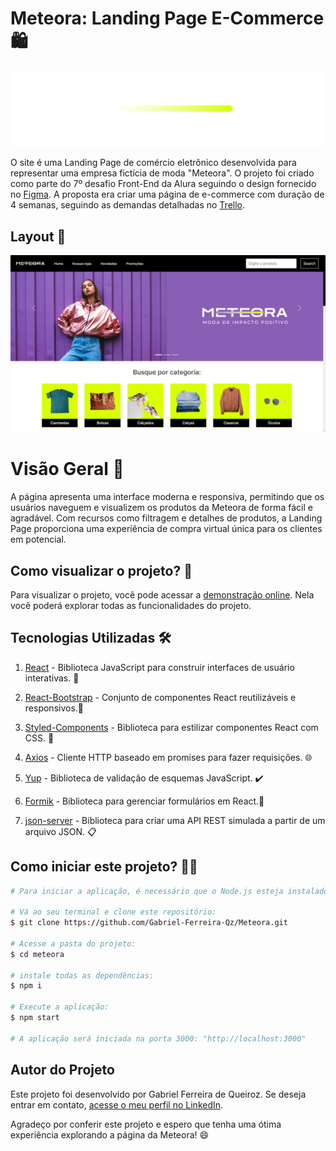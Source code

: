 # Meteora: Landing Page E-Commerce 🛍️

<div align="center">
  <img src="./src/Assets/Meteora-slogan.svg" alt="Meteora: Landing Page E-Commerce">
</div>


O site é uma Landing Page de comércio eletrônico desenvolvida para representar uma empresa fictícia de moda "Meteora". O projeto foi criado como parte do 7º desafio Front-End da Alura seguindo o design fornecido no [Figma](https://www.figma.com). A proposta era criar uma página de e-commerce com duração de 4 semanas, seguindo as demandas detalhadas no [Trello](https://trello.com/pt-BR?&aceid=&adposition=&adgroup=148159506607&campaign=19269516466&creative=641463051732&device=c&keyword=trello&matchtype=e&network=g&placement=&ds_kids=p74543507295&ds_e=GOOGLE&ds_eid=700000001557344&ds_e1=GOOGLE&gad=1&gclid=CjwKCAjwzo2mBhAUEiwAf7wjksrPgC2nQlMN04GbQw7YH1IJV0AN-7F3fqHjYUy35ouy2vv3QZ7HCRoCkgUQAvD_BwE&gclsrc=aw.ds).


## Layout 🎨
![Tela Desktop](./public/demonstrativo.png)

# Visão Geral 🌟

A página apresenta uma interface moderna e responsiva, permitindo que os usuários naveguem e visualizem os produtos da Meteora de forma fácil e agradável. Com recursos como filtragem e detalhes de produtos, a Landing Page proporciona uma experiência de compra virtual única para os clientes em potencial.


## Como visualizar o projeto? 👀

Para visualizar o projeto, você pode acessar a [demonstração online](https://meteora-wkx9.vercel.app/). Nela você poderá explorar todas as funcionalidades do projeto.

## Tecnologias Utilizadas 🛠️
1. [React](https://pt-br.react.dev) - Biblioteca JavaScript para construir interfaces de usuário interativas. 🚀

2. [React-Bootstrap](https://react-bootstrap.netlify.app/)  - Conjunto de componentes React reutilizáveis e responsivos.🎁

3. [Styled-Components](https://styled-components.com/) - Biblioteca para estilizar componentes React com CSS. 💅

4. [Axios](https://axios-http.com/ptbr/) - Cliente HTTP baseado em promises para fazer requisições. 🌐

5. [Yup](https://github.com/jquense/yup/tree/pre-v1) - Biblioteca de validação de esquemas JavaScript. ✔️

6. [Formik](https://formik.org) - Biblioteca para gerenciar formulários em React.📝

7. [json-server](https://www.npmjs.com/package/json-server) - Biblioteca para criar uma API REST simulada a partir de um arquivo JSON. 📋


## Como iniciar este projeto? 👨‍💻

``` bash
# Para iniciar a aplicação, é necessário que o Node.js esteja instalado no computador.

# Vá ao seu terminal e clone este repositório:
$ git clone https://github.com/Gabriel-Ferreira-Qz/Meteora.git

# Acesse a pasta do projeto:
$ cd meteora 

# instale todas as dependências:
$ npm i

# Execute a aplicação:
$ npm start

# A aplicação será iniciada na porta 3000: "http://localhost:3000"
```

## Autor do Projeto
Este projeto foi desenvolvido por Gabriel Ferreira de Queiroz. Se deseja entrar em contato, [acesse o meu perfil no LinkedIn](https://www.linkedin.com/in/gabriel-queiroz-7a1428212/).

Agradeço por conferir este projeto e espero que tenha uma ótima experiência explorando a página da Meteora! 😄

